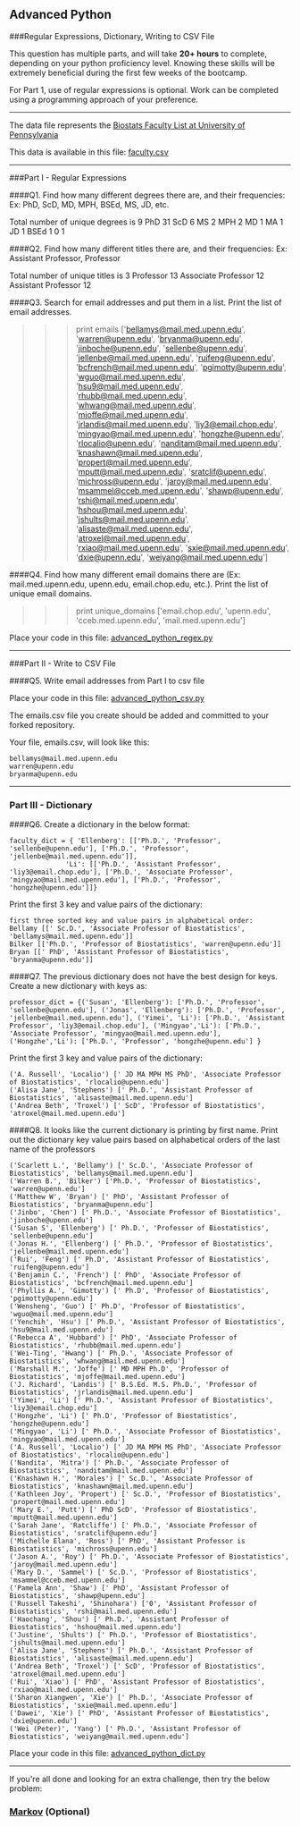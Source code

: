 ## Advanced Python    

###Regular Expressions, Dictionary, Writing to CSV File  

This question has multiple parts, and will take **20+ hours** to complete, depending on your python proficiency level.  Knowing these skills will be extremely beneficial during the first few weeks of the bootcamp.

For Part 1, use of regular expressions is optional.  Work can be completed using a programming approach of your preference. 

---

The data file represents the [Biostats Faculty List at University of Pennsylvania](http://www.med.upenn.edu/cceb/biostat/faculty.shtml)

This data is available in this file:  [faculty.csv](python/faculty.csv)

--- 

###Part I - Regular Expressions  


####Q1. Find how many different degrees there are, and their frequencies: Ex:  PhD, ScD, MD, MPH, BSEd, MS, JD, etc.

Total number of unique degrees is 9
PhD 31
ScD 6
MS 2
MPH 2
MD 1
MA 1
JD 1
BSEd 1
0 1

####Q2. Find how many different titles there are, and their frequencies:  Ex:  Assistant Professor, Professor

Total number of unique titles is 3
Professor 13
Associate Professor 12
Assistant Professor 12

####Q3. Search for email addresses and put them in a list.  Print the list of email addresses.

>>> print emails
['bellamys@mail.med.upenn.edu', 'warren@upenn.edu', 'bryanma@upenn.edu', 'jinboche@upenn.edu', 'sellenbe@upenn.edu', 'jellenbe@mail.med.upenn.edu', 'ruifeng@upenn.edu', 'bcfrench@mail.med.upenn.edu', 'pgimotty@upenn.edu', 'wguo@mail.med.upenn.edu', 'hsu9@mail.med.upenn.edu', 'rhubb@mail.med.upenn.edu', 'whwang@mail.med.upenn.edu', 'mjoffe@mail.med.upenn.edu', 'jrlandis@mail.med.upenn.edu', 'liy3@email.chop.edu', 'mingyao@mail.med.upenn.edu', 'hongzhe@upenn.edu', 'rlocalio@upenn.edu', 'nanditam@mail.med.upenn.edu', 'knashawn@mail.med.upenn.edu', 'propert@mail.med.upenn.edu', 'mputt@mail.med.upenn.edu', 'sratclif@upenn.edu', 'michross@upenn.edu', 'jaroy@mail.med.upenn.edu', 'msammel@cceb.med.upenn.edu', 'shawp@upenn.edu', 'rshi@mail.med.upenn.edu', 'hshou@mail.med.upenn.edu', 'jshults@mail.med.upenn.edu', 'alisaste@mail.med.upenn.edu', 'atroxel@mail.med.upenn.edu', 'rxiao@mail.med.upenn.edu', 'sxie@mail.med.upenn.edu', 'dxie@upenn.edu', 'weiyang@mail.med.upenn.edu']


####Q4. Find how many different email domains there are (Ex:  mail.med.upenn.edu, upenn.edu, email.chop.edu, etc.).  Print the list of unique email domains.

>>> print unique_domains
['email.chop.edu', 'upenn.edu', 'cceb.med.upenn.edu', 'mail.med.upenn.edu']

Place your code in this file: [advanced_python_regex.py](python/advanced_python_regex.py)

---

###Part II - Write to CSV File

####Q5.  Write email addresses from Part I to csv file

Place your code in this file: [advanced_python_csv.py](python/advanced_python_csv.py)

The emails.csv file you create should be added and committed to your forked repository.

Your file, emails.csv, will look like this:
```
bellamys@mail.med.upenn.edu
warren@upenn.edu
bryanma@upenn.edu
```

---

### Part III - Dictionary

####Q6.  Create a dictionary in the below format:
```
faculty_dict = { 'Ellenberg': [['Ph.D.', 'Professor', 'sellenbe@upenn.edu'], ['Ph.D.', 'Professor', 'jellenbe@mail.med.upenn.edu']],
              'Li': [['Ph.D.', 'Assistant Professor', 'liy3@email.chop.edu'], ['Ph.D.', 'Associate Professor', 'mingyao@mail.med.upenn.edu'], ['Ph.D.', 'Professor', 'hongzhe@upenn.edu']]}
```
Print the first 3 key and value pairs of the dictionary:
```
first three sorted key and value pairs in alphabetical order:
Bellamy [[' Sc.D.', 'Associate Professor of Biostatistics', 'bellamys@mail.med.upenn.edu']]
Bilker [['Ph.D.', 'Professor of Biostatistics', 'warren@upenn.edu']]
Bryan [[' PhD', 'Assistant Professor of Biostatistics', 'bryanma@upenn.edu']]
```
####Q7.  The previous dictionary does not have the best design for keys.  Create a new dictionary with keys as:

```
professor_dict = {('Susan', 'Ellenberg'): ['Ph.D.', 'Professor', 'sellenbe@upenn.edu'], ('Jonas', 'Ellenberg'): ['Ph.D.', 'Professor', 'jellenbe@mail.med.upenn.edu'], ('Yimei', 'Li'): ['Ph.D.', 'Assistant Professor', 'liy3@email.chop.edu'], ('Mingyao','Li'): ['Ph.D.', 'Associate Professor', 'mingyao@mail.med.upenn.edu'], ('Hongzhe','Li'): ['Ph.D.', 'Professor', 'hongzhe@upenn.edu'] }
```

Print the first 3 key and value pairs of the dictionary:
```
('A. Russell', 'Localio') [' JD MA MPH MS PhD', 'Associate Professor of Biostatistics', 'rlocalio@upenn.edu']
('Alisa Jane', 'Stephens') [' Ph.D.', 'Assistant Professor of Biostatistics', 'alisaste@mail.med.upenn.edu']
('Andrea Beth', 'Troxel') [' ScD', 'Professor of Biostatistics', 'atroxel@mail.med.upenn.edu']
```
####Q8.  It looks like the current dictionary is printing by first name.  Print out the dictionary key value pairs based on alphabetical orders of the last name of the professors
```
('Scarlett L.', 'Bellamy') [' Sc.D.', 'Associate Professor of Biostatistics', 'bellamys@mail.med.upenn.edu']
('Warren B.', 'Bilker') ['Ph.D.', 'Professor of Biostatistics', 'warren@upenn.edu']
('Matthew W', 'Bryan') [' PhD', 'Assistant Professor of Biostatistics', 'bryanma@upenn.edu']
('Jinbo', 'Chen') [' Ph.D.', 'Associate Professor of Biostatistics', 'jinboche@upenn.edu']
('Susan S', 'Ellenberg') [' Ph.D.', 'Professor of Biostatistics', 'sellenbe@upenn.edu']
('Jonas H.', 'Ellenberg') [' Ph.D.', 'Professor of Biostatistics', 'jellenbe@mail.med.upenn.edu']
('Rui', 'Feng') [' Ph.D', 'Assistant Professor of Biostatistics', 'ruifeng@upenn.edu']
('Benjamin C.', 'French') [' PhD', 'Associate Professor of Biostatistics', 'bcfrench@mail.med.upenn.edu']
('Phyllis A.', 'Gimotty') [' Ph.D', 'Professor of Biostatistics', 'pgimotty@upenn.edu']
('Wensheng', 'Guo') [' Ph.D', 'Professor of Biostatistics', 'wguo@mail.med.upenn.edu']
('Yenchih', 'Hsu') [' Ph.D.', 'Assistant Professor of Biostatistics', 'hsu9@mail.med.upenn.edu']
('Rebecca A', 'Hubbard') [' PhD', 'Associate Professor of Biostatistics', 'rhubb@mail.med.upenn.edu']
('Wei-Ting', 'Hwang') [' Ph.D.', 'Associate Professor of Biostatistics', 'whwang@mail.med.upenn.edu']
('Marshall M.', 'Joffe') [' MD MPH Ph.D', 'Professor of Biostatistics', 'mjoffe@mail.med.upenn.edu']
('J. Richard', 'Landis') [' B.S.Ed. M.S. Ph.D.', 'Professor of Biostatistics', 'jrlandis@mail.med.upenn.edu']
('Yimei', 'Li') [' Ph.D.', 'Assistant Professor of Biostatistics', 'liy3@email.chop.edu']
('Hongzhe', 'Li') [' Ph.D', 'Professor of Biostatistics', 'hongzhe@upenn.edu']
('Mingyao', 'Li') [' Ph.D.', 'Associate Professor of Biostatistics', 'mingyao@mail.med.upenn.edu']
('A. Russell', 'Localio') [' JD MA MPH MS PhD', 'Associate Professor of Biostatistics', 'rlocalio@upenn.edu']
('Nandita', 'Mitra') [' Ph.D.', 'Associate Professor of Biostatistics', 'nanditam@mail.med.upenn.edu']
('Knashawn H.', 'Morales') [' Sc.D.', 'Associate Professor of Biostatistics', 'knashawn@mail.med.upenn.edu']
('Kathleen Joy', 'Propert') [' Sc.D.', 'Professor of Biostatistics', 'propert@mail.med.upenn.edu']
('Mary E.', 'Putt') [' PhD ScD', 'Professor of Biostatistics', 'mputt@mail.med.upenn.edu']
('Sarah Jane', 'Ratcliffe') [' Ph.D.', 'Associate Professor of Biostatistics', 'sratclif@upenn.edu']
('Michelle Elana', 'Ross') [' PhD', 'Assistant Professor is Biostatistics', 'michross@upenn.edu']
('Jason A.', 'Roy') [' Ph.D.', 'Associate Professor of Biostatistics', 'jaroy@mail.med.upenn.edu']
('Mary D.', 'Sammel') [' Sc.D.', 'Professor of Biostatistics', 'msammel@cceb.med.upenn.edu']
('Pamela Ann', 'Shaw') [' PhD', 'Assistant Professor of Biostatistics', 'shawp@upenn.edu']
('Russell Takeshi', 'Shinohara') ['0', 'Assistant Professor of Biostatistics', 'rshi@mail.med.upenn.edu']
('Haochang', 'Shou') [' Ph.D.', 'Assistant Professor of Biostatistics', 'hshou@mail.med.upenn.edu']
('Justine', 'Shults') [' Ph.D.', 'Professor of Biostatistics', 'jshults@mail.med.upenn.edu']
('Alisa Jane', 'Stephens') [' Ph.D.', 'Assistant Professor of Biostatistics', 'alisaste@mail.med.upenn.edu']
('Andrea Beth', 'Troxel') [' ScD', 'Professor of Biostatistics', 'atroxel@mail.med.upenn.edu']
('Rui', 'Xiao') [' PhD', 'Assistant Professor of Biostatistics', 'rxiao@mail.med.upenn.edu']
('Sharon Xiangwen', 'Xie') [' Ph.D.', 'Associate Professor of Biostatistics', 'sxie@mail.med.upenn.edu']
('Dawei', 'Xie') [' PhD', 'Assistant Professor of Biostatistics', 'dxie@upenn.edu']
('Wei (Peter)', 'Yang') [' Ph.D.', 'Assistant Professor of Biostatistics', 'weiyang@mail.med.upenn.edu']
```
Place your code in this file: [advanced_python_dict.py](python/advanced_python_dict.py)

--- 

If you're all done and looking for an extra challenge, then try the below problem:  

### [Markov](python/markov.py) (Optional)

